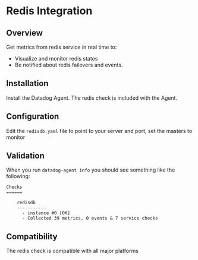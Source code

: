 # Redis Integration

## Overview

Get metrics from redis service in real time to:

* Visualize and monitor redis states
* Be notified about redis failovers and events.

## Installation

Install the Datadog Agent. The redis check is included with the Agent.

## Configuration

Edit the `redisdb.yaml` file to point to your server and port, set the masters to monitor

## Validation

When you run `datadog-agent info` you should see something like the following:

    Checks
    ======

        redisdb
        -----------
          - instance #0 [OK]
          - Collected 39 metrics, 0 events & 7 service checks

## Compatibility

The redis check is compatible with all major platforms
